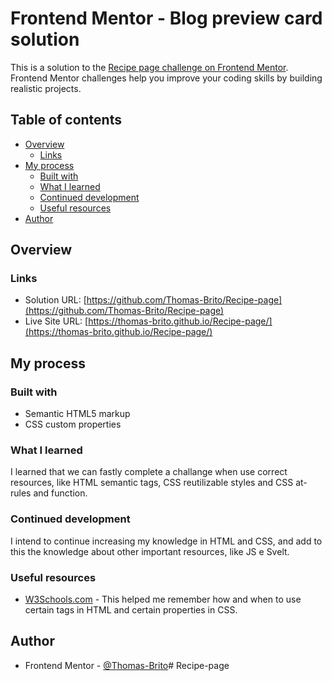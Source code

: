 # Frontend Mentor - Blog preview card solution

This is a solution to the [Recipe page challenge on Frontend Mentor](https://www.frontendmentor.io/challenges/recipe-page-KiTsR8QQKm). Frontend Mentor challenges help you improve your coding skills by building realistic projects.

## Table of contents

- [Overview](#overview)
  - [Links](#links)
- [My process](#my-process)
  - [Built with](#built-with)
  - [What I learned](#what-i-learned)
  - [Continued development](#continued-development)
  - [Useful resources](#useful-resources)
- [Author](#author)

## Overview

### Links

- Solution URL: [https://github.com/Thomas-Brito/Recipe-page](https://github.com/Thomas-Brito/Recipe-page)
- Live Site URL: [https://thomas-brito.github.io/Recipe-page/](https://thomas-brito.github.io/Recipe-page/)

## My process

### Built with

- Semantic HTML5 markup
- CSS custom properties

### What I learned

I learned that we can fastly complete a challange when use correct resources, like HTML semantic tags, CSS reutilizable styles and CSS at-rules and function.

### Continued development

I intend to continue increasing my knowledge in HTML and CSS, and add to this the knowledge about other important resources, like JS e Svelt.

### Useful resources

- [W3Schools.com](https://www.w3schools.com/) - This helped me remember how and when to use certain tags in HTML and certain properties in CSS.

## Author

- Frontend Mentor - [@Thomas-Brito](https://www.frontendmentor.io/profile/Thomas-Brito)#   R e c i p e - p a g e  
 